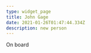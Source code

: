 ```yaml
---
type: widget_page
title: John Gage
date: 2021-01-26T01:47:44.334Z
description: new person
---
```

On board